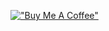 [!["Buy Me A Coffee"](https://www.buymeacoffee.com/assets/img/custom_images/orange_img.png)](https://www.buymeacoffee.com/BradyPeters)                
